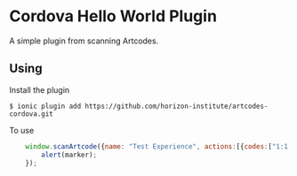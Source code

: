 # Cordova Hello World Plugin

A simple plugin  from scanning Artcodes.


## Using
Install the plugin

    $ ionic plugin add https://github.com/horizon-institute/artcodes-cordova.git


To use

```js
	window.scanArtcode({name: "Test Experience", actions:[{codes:["1:1:3:3:4"]}]}, function(marker) {
		alert(marker);
	});
```
